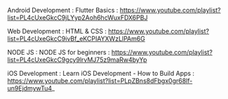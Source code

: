 Android Development : Flutter Basics : https://www.youtube.com/playlist?list=PL4cUxeGkcC9jLYyp2Aoh6hcWuxFDX6PBJ

Web Development : HTML & CSS : https://www.youtube.com/playlist?list=PL4cUxeGkcC9ivBf_eKCPIAYXWzLlPAm6G

NODE JS : NODE JS for beginners : https://www.youtube.com/playlist?list=PL4cUxeGkcC9gcy9lrvMJ75z9maRw4byYp

iOS Development : Learn iOS Development - How to Build Apps : https://www.youtube.com/playlist?list=PLpZBns8dFbgx0gr68lf-un9EjdmywTu4_